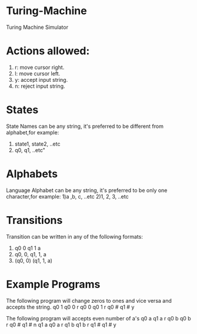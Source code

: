 # Turing-Machine
Turing Machine Simulator

# Actions allowed:
1) r: move cursor right.
2) l: move cursor left.
3) y: accept input string.
4) n: reject input string.

# States
State Names can be any string, it's preferred to be different from alphabet,for example:
1) state1, state2, ..etc
2) q0, q1, ..etc"

# Alphabets
Language Alphabet can be any string, it's preferred to be only one character,for example:
1)a ,b, c, ..etc
2)1, 2, 3, ..etc

# Transitions
Transition can be written in any of the following formats:
1) q0 0 q1 1 a
2) q0, 0, q1, 1, a
3) (q0, 0) (q1, 1, a)

# Example Programs
The following program will change zeros to ones and vice versa and accepts the string.
q0 1 q0 0 r
q0 0 q0 1 r
q0 # q1 # y

The following program will accepts even number of a's
q0 a q1 a r
q0 b q0 b r
q0 # q1 # n
q1 a q0 a r
q1 b q1 b r
q1 # q1 # y
